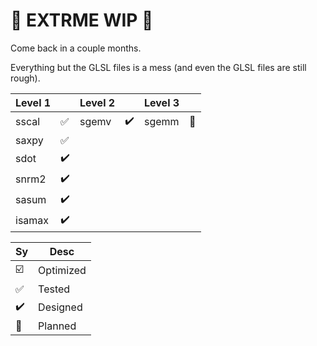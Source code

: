 # 🚧 EXTRME WIP 🚧

Come back in a couple months.

Everything but the GLSL files is a mess (and even the GLSL files are still rough).

Level 1 |  | Level 2 |  | Level 3 |  |
--- | --- | --- | --- | --- | --- |
sscal | ✅ | sgemv | ✔️ | sgemm | 📅 |
saxpy | ✅ |  |   |   |   | 
sdot | ✔️ |  |   |   |   | 
snrm2 | ✔️ |  |   |   |   | 
sasum | ✔️ |  |   |   |   |
isamax | ✔️ |  |   |   |   | 

Sy | Desc
--- | ---
☑️ | Optimized
✅ | Tested
✔️ | Designed
📅 | Planned
